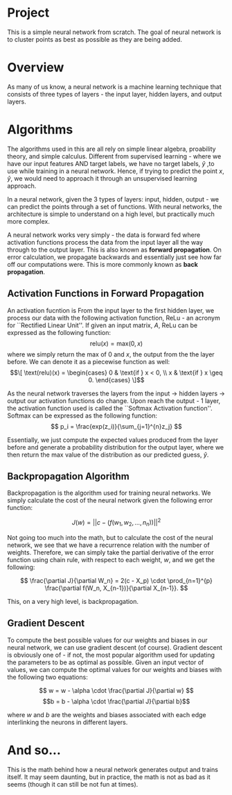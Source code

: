 # Project
This is a simple neural network from scratch. The goal of neural network is to cluster points as best as possible as they are being added.

# Overview
As many of us know, a neural network is a machine learning technique that consists of three types of layers - the input layer, hidden layers, and output layers. 

# Algorithms
The algorithms used in this are all rely on simple linear algebra, proability theory, and simple calculus. Different from supervised learning - where we have our input features AND target labels, we have no target labels, $\hat{y}$ ,to use while training in a neural network. Hence, if trying to predict the point ${x, \hat{y}}$, we would need to approach it through an unsupervised learning approach.

In a neural network, given the 3 types of layers: input, hidden, output - we can predict the points through a set of functions. With neural networks, the architecture is simple to understand on a high level, but practically much more complex.

A neural network works very simply - the data is forward fed where activation functions process the data from the input layer all the way through to the output layer. This is also known as **forward propagation**. On error calculation, we propagate backwards and essentially just see how far off our computations were. This is more commonly known as **back propagation**.

## Activation Functions in Forward Propagation
An activation fucntion is From the input layer to the first hidden layer, we process our data with the following activation function, ReLu - an acronym for ``Rectified Linear Unit''. If given an input matrix, $A$, ReLu can be expressed as the following function:
$$ \text{relu}(x) = \text{max}(0, x) $$
where we simply return the max of 0 and $x$, the output from the the layer before. We can denote it as a piecewise function as well:
$$\[
\text(relu)(x) =
    \begin{cases} 
    0 & \text{if } x < 0, \\
    x & \text{if } x \geq 0.
    \end{cases}
\]$$

As the neural network traverses the layers from the input -> hidden layers -> output our activation functions do change. Upon reach the output - 1 layer, the activation function used is called the ``Softmax Activation function''. Softmax can be expressed as the following function:
$$
p_i = \frac{exp(z_i)}{\sum_{j=1}^{n}z_j}
$$

Essentially, we just compute the expected values produced from the layer before and generate a probability distribution for the output layer, where we then return the max value of the distribution as our predicted guess, $\hat{y}$.

## Backpropagation Algorithm
Backpropagation is the algorithm used for training neural networks. We simply calculate the cost of the neural network given the following error function:

$$J(w) = ||c - (f(w_1, w_2, ..., n_n))||^2$$

Not going too much into the math, but to calculate the cost of the neural network, we see that we have a recurrence relation with the number of weights. Therefore, we can simply take the partial derivative of the error function using chain rule, with respect to each weight, $w$, and we get the following:

$$
\frac{\partial J}{\partial W_n} = 2(c - X_p) \cdot \prod_{n=1}^{p} \frac{\partial f(W_n, X_{n-1})}{\partial X_{n-1}}.
$$

This, on a very high level, is backpropagation.

## Gradient Descent
To compute the best possible values for our weights and biases in our neural network, we can use gradient descent (of course). Gradient descent is obviously one of - if not, the most popular algorithm used for updating the parameters to be as optimal as possible. Given an input vector of values, we can compute the optimal values for our weights and biases with the following two equations:

$$
w = w - \alpha \cdot \frac{\partial J}{\partial w}
$$
$$b = b - \alpha \cdot \frac{\partial J}{\partial b}$$

where $w$ and $b$ are the weights and biases associated with each edge interlinking the neurons in different layers.

# And so...
This is the math behind how a neural network generates output and trains itself. It may seem daunting, but in practice, the math is not as bad as it seems (though it can still be not fun at times).